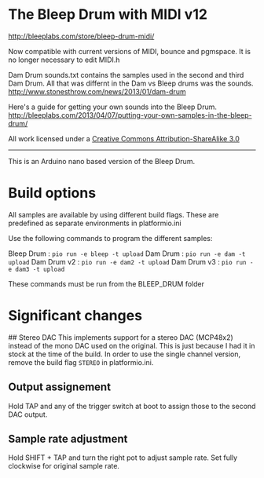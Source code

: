 # The Bleep Drum with MIDI v12

http://bleeplabs.com/store/bleep-drum-midi/

Now compatible with current versions of MIDI, bounce and pgmspace.
It is no longer necessary to edit MIDI.h

Dam Drum sounds.txt contains the samples used in the second and third Dam Drum. All that was differnt in the Dam vs Bleep drums was the sounds. http://www.stonesthrow.com/news/2013/01/dam-drum

Here's a guide for getting your own sounds into the Bleep Drum.
http://bleeplabs.com/2013/04/07/putting-your-own-samples-in-the-bleep-drum/

All work licensed under a [Creative Commons Attribution-ShareAlike 3.0](https://creativecommons.org/licenses/by-sa/3.0/)

---


This is an Arduino nano based version of the Bleep Drum.

# Build options
All samples are available by using different build flags. These are predefined as separate environments in platformio.ini

Use the following commands to program the different samples:

Bleep Drum : `pio run -e bleep -t upload`
Dam Drum : `pio run -e dam -t upload`
Dam Drum v2 : `pio run -e dam2 -t upload`
Dam Drum v3 : `pio run -e dam3 -t upload`

These commands must be run from the BLEEP_DRUM folder

# Significant changes

## Stereo DAC
This implements support for a stereo DAC (MCP48x2) instead of the mono DAC used on the original. This is just because I had it in stock at the time of the build. In order to use the single channel version, remove the build flag `STEREO` in platformio.ini.

## Output assignement
Hold TAP and any of the trigger switch at boot to assign those to the second DAC output.

## Sample rate adjustment
Hold SHIFT + TAP and turn the right pot to adjust sample rate. Set fully clockwise for original sample rate.
